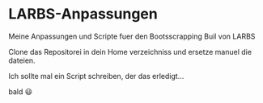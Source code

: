 # LARBS-Anpassungen
Meine Anpassungen und Scripte fuer den Bootsscrapping Buil von LARBS

Clone das Repositorei in dein Home verzeichniss und ersetze manuel die dateien.

Ich sollte mal ein Script schreiben, der das erledigt...

bald 😃
